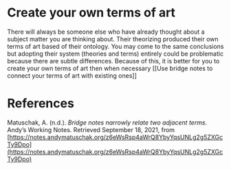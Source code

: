 # Create your own terms of art

There will always be someone else who have already thought about a subject matter you are thinking about. Their theorizing produced their own terms of art based of their ontology. You may come to the same conclusions but adopting their system (theories and terms) entirely could be problematic because there are subtle differences. Because of this, it is better for you to create your own terms of art then when necessary [[Use bridge notes to connect your terms of art with existing ones]]

# References

Matuschak, A. (n.d.). *Bridge notes narrowly relate two adjacent terms*. Andyʼs Working Notes. Retrieved September 18, 2021, from [https://notes.andymatuschak.org/z6eWsRsp4aWrQ8YbyYqsUNLg2g5ZXGcTy9Dpo](https://notes.andymatuschak.org/z6eWsRsp4aWrQ8YbyYqsUNLg2g5ZXGcTy9Dpo)

